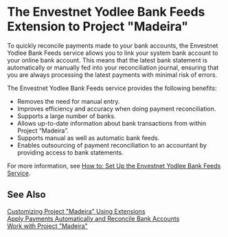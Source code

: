 <properties
	pageTitle="Envestnet Yodlee Bank Feeds | Project “Madeira”"
        description="Provides information about the Envestnet Yodlee Bank Feeds extension"
        services=""
        documentationCenter="Madeira"
        authors="edupont"/>

# The Envestnet Yodlee Bank Feeds Extension to Project "Madeira"
To quickly reconcile payments made to your bank accounts, the Envestnet Yodlee Bank Feeds service allows you to link your system bank account to your online bank account. This means that the latest bank statement is automatically or manually fed into your reconciliation journal, ensuring that you are always processing the latest payments with minimal risk of errors.

The Envestnet Yodlee Bank Feeds service provides the following benefits:
* Removes the need for manual entry.
* Improves efficiency and accuracy when doing payment reconciliation.
* Supports a large number of banks.
* Allows up-to-date information about bank transactions from within Project “Madeira”.
* Supports manual as well as automatic bank feeds.
* Enables outsourcing of payment reconciliation to an accountant by providing access to bank statements.

For more information, see [How to: Set Up the Envestnet Yodlee Bank Feeds Service](bank-how-setup-bank-statement-service.md).

## See Also  
[Customizing Project "Madeira" Using Extensions ](ui-extensions.md)    
[Apply Payments Automatically and Reconcile Bank Accounts](receivables-apply-payments-auto-reconcile-bank-accounts.md)  
[Work with Project "Madeira"](ui-work-product.md)
